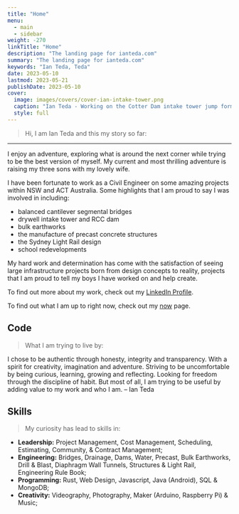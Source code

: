 ```yaml
---
title: "Home"
menu:
  - main
  - sidebar
weight: -270
linkTitle: "Home"
description: "The landing page for ianteda.com"
summary: "The landing page for ianteda.com"
keywords: "Ian Teda, Teda"
date: 2023-05-10
lastmod: 2023-05-21
publishDate: 2023-05-10
cover:
  image: images/covers/cover-ian-intake-tower.png
  caption: "Ian Teda - Working on the Cotter Dam intake tower jump form"
  style: full
---
```


> Hi, I am Ian Teda and this my story so far:

___

I enjoy an adventure, exploring what is around the next corner while trying to be the best version of myself. My current and most thrilling adventure is raising my three sons with my lovely wife.

I have been fortunate to work as a Civil Engineer on some amazing projects within NSW and ACT Australia. Some highlights that I am proud to say I was involved in including:
- balanced cantilever segmental bridges
- drywell intake tower and RCC dam
- bulk earthworks
- the manufacture of precast concrete structures
- the Sydney Light Rail design
- school redevelopments

My hard work and determination has come with the satisfaction of seeing large infrastructure projects born from design concepts to reality, projects that I am proud to tell my boys I have worked on and help create.

To find out more about my work, check out my [LinkedIn Profile](https://www.linkedin.com/in/ianteda/).

To find out what I am up to right now, check out my [now](/now) page.

## Code

> What I am trying to live by:

I chose to be authentic through honesty, integrity and transparency. With a spirit for creativity, imagination and adventure. Striving to be uncomfortable by being curious, learning, growing and reflecting. Looking for freedom through the discipline of habit. But most of all, I am trying to be useful by adding value to my work and who I am. – Ian Teda

## Skills

> My curiosity has lead to skills in:

- **Leadership:** Project Management, Cost Management, Scheduling, Estimating, Community, & Contract Management;
- **Engineering:** Bridges, Drainage, Dams, Water, Precast, Bulk Earthworks, Drill & Blast, Diaphragm Wall Tunnels, Structures & Light Rail, Engineering Rule Book;
- **Programming:** Rust, Web Design, Javascript, Java (Android), SQL & MongoDB;
- **Creativity:** Videography, Photography, Maker (Arduino, Raspberry Pi) & Music;
